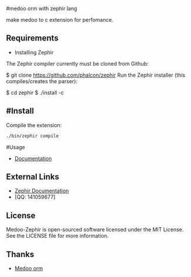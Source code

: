 #medoo orm with zephir lang

make medoo to c extension for perfomance.


Requirements
------------

* Installing Zephir

The Zephir compiler currently must be cloned from Github:

$ git clone https://github.com/phalcon/zephir
Run the Zephir installer (this compiles/creates the parser):

$ cd zephir
$ ./install -c

#Install
------------------

Compile the extension:

```bash
./bin/zephir compile
```

#Usage

* [Documentation](http://medoo.in/)


External Links
--------------
* [Zephir Documentation](http://zephir-lang.com/)
* [QQ: 141059677]



License
-------
Medoo-Zephir is open-sourced software licensed under the MIT License. See the LICENSE file for more information.

Thanks
------------

* [ Medoo orm ](http://medoo.in/)